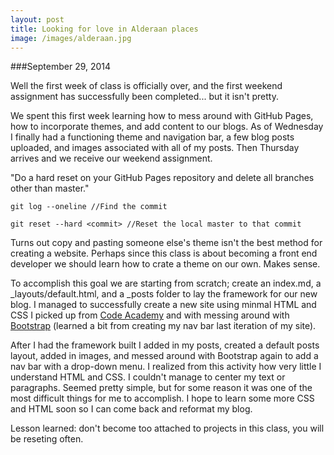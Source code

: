 ```yaml
---
layout: post
title: Looking for love in Alderaan places
image: /images/alderaan.jpg
---
```


###September 29, 2014

Well the first week of class is officially over, and the first weekend assignment has successfully been completed... but it isn't pretty.

We spent this first week learning how to mess around with GitHub Pages, how to incorporate themes, and add content to our blogs. As of Wednesday I finally had a functioning theme and navigation bar, a few blog posts uploaded, and images associated with all of my posts. Then Thursday arrives and we receive our weekend assignment.

"Do a hard reset on your GitHub Pages repository and delete all branches other than master."


    git log --oneline //Find the commit

    git reset --hard <commit> //Reset the local master to that commit


Turns out copy and pasting someone else's theme isn't the best method for creating a website. Perhaps since this class is about becoming a front end developer we should learn how to crate a theme on our own. Makes sense.

To accomplish this goal we are starting from scratch; create an index.md, a _layouts/default.html, and a _posts folder to lay the framework for our new blog. I managed to successfully create a new site using minmal HTML and CSS I picked up from [Code Academy](http://www.codeacdemy.com) and with messing around with [Bootstrap](http://www.getbootstrap.com) (learned a bit from creating my nav bar last iteration of my site).

After I had the framework built I added in my posts, created a default posts layout, added in images, and messed around with Bootstrap again to add a nav bar with a drop-down menu. I realized from this activity how very little I understand HTML and CSS. I couldn't manage to center my text or paragraphs. Seemed pretty simple, but for some reason it was one of the most difficult things for me to accomplish. I hope to learn some more CSS and HTML soon so I can come back and reformat my blog.

Lesson learned: don't become too attached to projects in this class, you will be reseting often.
